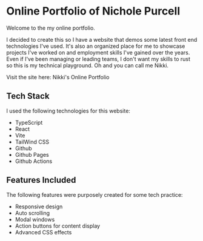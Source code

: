 # Online Portfolio of Nichole Purcell

Welcome to the my online portfolio.

I decided to create this so I have a website that demos some latest front end technologies I've used. It's also an organized place for me to showcase projects I've worked on and employment skills I've gained over the years. Even if I've been managing or leading teams, I don't want my skills to rust so this is my technical playground. Oh and you can call me Nikki.

Visit the site here: Nikki's Online Portfolio

## Tech Stack

I used the following technologies for this website:

- TypeScript
- React
- Vite
- TailWind CSS
- Github
- Github Pages
- Github Actions

## Features Included

The following features were purposely created for some tech practice:

- Responsive design
- Auto scrolling
- Modal windows
- Action buttons for content display
- Advanced CSS effects
